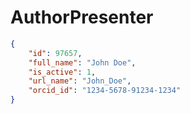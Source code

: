 # AuthorPresenter

```json
{
    "id": 97657,
    "full_name": "John Doe",
    "is_active": 1,
    "url_name": "John_Doe",
    "orcid_id": "1234-5678-91234-1234"
}
```

